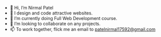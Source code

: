 - 👋 Hi, I’m Nirmal Patel
- 👀 I design and code attractive websites.
- 🌱 I’m currently doing Full Web Development course.
- 💞️ I’m looking to collaborate on any projects.
- 📫 To work together, flick me an email to patelnirmal17592@gmail.com

<!---
patelnirmal17592/patelnirmal17592 is a ✨ special ✨ repository because its `README.md` (this file) appears on your GitHub profile.
You can click the Preview link to take a look at your changes.
--->
